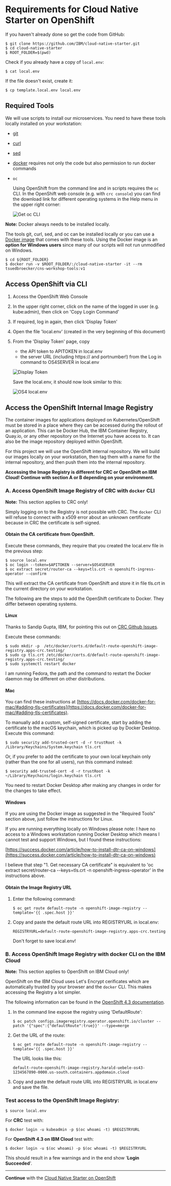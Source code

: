 # Requirements for Cloud Native Starter on OpenShift

If you haven't already done so get the code from GitHub:

```
$ git clone https://github.com/IBM/cloud-native-starter.git
$ cd cloud-native-starter
$ ROOT_FOLDER=$(pwd) 
```

Check if you already have a copy of `local.env`:

```
$ cat local.env
```

If the file doesn't exist, create it:

```
$ cp template.local.env local.env 
```

## Required Tools

We will use scripts to install our microservices. You need to have these tools locally installed on your workstation:

* [git](https://git-scm.com/book/en/v2/Getting-Started-Installing-Git) 
* [curl](https://curl.haxx.se/download.html)
* [sed](https://www.gnu.org/software/sed/)
* [docker](https://docs.docker.com/install/) requires not only the code but also permission to run docker commands
* `oc`

    Using OpenShift from the command line and in scripts requires the `oc` CLI. In the OpenShift web console (e.g. with `crc console`) you can find the download link for different operating systems in the Help menu in the upper right corner:

    ![Get oc CLI](../images/get-oc-cli.png)

**Note:** Docker always needs to be installed locally. 

The tools git, curl, sed, and oc can be installed locally or you can use a [Docker image](https://github.com/IBM/cloud-native-starter/blob/master/workshop-one-service/1-prereqs.md#tools) that comes with these tools. Using the Docker image is an **option for Windows users** since many of our scripts will not run unmodified on Windows.

```
$ cd ${ROOT_FOLDER}
$ docker run -v $ROOT_FOLDER/:/cloud-native-starter -it --rm tsuedbroecker/cns-workshop-tools:v1
```

## Access OpenShift via CLI

1. Access the OpenShift Web Console
2. In the upper right corner, click on the name of the logged in user (e.g. kube:admin), then click on 'Copy Login Command'
3. If required, log in again, then click 'Display Token'
4. Open the file 'local.env' (created in the very beginning of this document)
5. From the 'Display Token' page, copy
   * the API token to APITOKEN in local.env
   * the server URL (including https:// and portnumber!) from the Log in command to OS4SERVER in local.env

   ![Display Token](../images/displaytoken.png)
   
   Save the local.env, it should now look similar to this:

   ![OS4 local.env](../images/os4-localenv.png)

## Access the OpenShift Internal Image Registry

The container images for applications deployed on Kubernetes/OpenShift must be stored in a place where they can be accessed during the rollout of an application. This can be Docker Hub, the IBM Container Registry, Quay.io, or any other repository on the Internet you have access to. It can also be the image repository deployed within OpenShift.

For this project we will use the OpenShift internal repository. We will build our images locally on your workstation, then tag them with a name for the internal repository, and then push them into the internal repository. 

**Accessing the Image Registry is different for CRC or OpenShift on IBM Cloud! Continue with section A or B depending on your environment.**

### A. Access OpenShift Image Registry of CRC with `docker` CLI

**Note:** This section applies to CRC only!

Simply logging on to the Registry is not possible with CRC. The `docker` CLI will refuse to connect with a x509 error about an unknown certificate because in CRC the certificate is self-signed.

#### Obtain the CA certificate from OpenShift.

Execute these commands, they require that you created the local.env file in the previous step:

```
$ source local.env
$ oc login --token=$APITOKEN --server=$OS4SERVER
$ oc extract secret/router-ca --keys=tls.crt -n openshift-ingress-operator --confirm
```

This will extract the CA certificate from OpenShift and store it in file tls.crt in the current directory on your workstation.

The following are the steps to add the OpenShift certificate to Docker. They differ between operating systems. 

#### Linux

Thanks to Sandip Gupta, IBM, for pointing this out on [CRC Github Issues](https://github.com/code-ready/crc/issues/775).

Execute these commands:

```
$ sudo mkdir -p  /etc/docker/certs.d/default-route-openshift-image-registry.apps-crc.testing/
$ sudo cp tls.crt /etc/docker/certs.d/default-route-openshift-image-registry.apps-crc.testing/
$ sudo systemctl restart docker
```

I am running Fedora, the path and the command to restart the Docker daemon may be different on other distributions.

#### Mac

You can find these instructions at [https://docs.docker.com/docker-for-mac/#adding-tls-certificates](https://docs.docker.com/docker-for-mac/#adding-tls-certificates).

To manually add a custom, self-signed certificate, start by adding the certificate to the macOS keychain, which is picked up by Docker Desktop. Execute this command:

```
$ sudo security add-trusted-cert -d -r trustRoot -k /Library/Keychains/System.keychain tls.crt
```

Or, if you prefer to add the certificate to your own local keychain only (rather than the one for all users), run this command instead:

```
$ security add-trusted-cert -d -r trustRoot -k ~/Library/Keychains/login.keychain tls.crt
```

You need to restart Docker Desktop after making any changes in order for the changes to take effect.

#### Windows

If you are using the Docker image as suggested in the "Required Tools" section above, just follow the instructions for Linux.

If you are running everything locally on Windows please note: I have no access to a Windows workstation running Docker Desktop which means I cannot test and support Windows, but I found these instructions:

[https://success.docker.com/article/how-to-install-dtr-ca-on-windows](https://success.docker.com/article/how-to-install-dtr-ca-on-windows)

I believe that step "1. Get necessary CA certificate" is equivalent to 'oc extract secret/router-ca --keys=tls.crt -n openshift-ingress-operator' in the instructions above. 

#### Obtain the Image Registry URL

1. Enter the following command:

    ```
    $ oc get route default-route -n openshift-image-registry --template='{{ .spec.host }}'
    ```

2. Copy and paste the default route URL into REGISTRYURL in local.env:

    ```
    REGISTRYURL=default-route-openshift-image-registry.apps-crc.testing
    ```

    Don't forget to save local.env!

### B. Access OpenShift Image Registry with docker CLI on the IBM Cloud

**Note:** This section applies to OpenShift on IBM Cloud only!

OpenShift on the IBM Cloud uses Let's Encrypt cerificates which are automatically trusted by your browser and the `docker` CLI. This makes accessing the Registry a lot simpler.

The following information can be found in the [OpenShift 4.3 documentation](https://docs.openshift.com/container-platform/4.3/registry/securing-exposing-registry.html#registry-exposing-secure-registry-manually_securing-exposing-registry).

1. In the command line expose the registry using 'DefaultRoute':

    ```
    $ oc patch configs.imageregistry.operator.openshift.io/cluster --patch '{"spec":{"defaultRoute":true}}' --type=merge
    ```

2. Get the URL of the route:

    ```
    $ oc get route default-route -n openshift-image-registry --template='{{ .spec.host }}'
    ```

    The URL looks like this:

    ```
    default-route-openshift-image-registry.harald-uebele-os43-1234567890-0000.us-south.containers.appdomain.cloud
    ```

3. Copy and paste the default route URL into REGISTRYURL in local.env and save the file.    

### Test access to the OpenShift Image Registry:

```
$ source local.env
```

For **CRC** test with:

```
$ docker login -u kubeadmin -p $(oc whoami -t) $REGISTRYURL
```

For **OpenShift 4.3 on IBM Cloud** test with:

```
$ docker login -u $(oc whoami) -p $(oc whoami -t) $REGISTRYURL
```


This should result in a few warnings and in the end show '**Login Succeeded**'.

---


**Continue** with the [Cloud Native Starter on OpenShift](OS4Deployment.md)